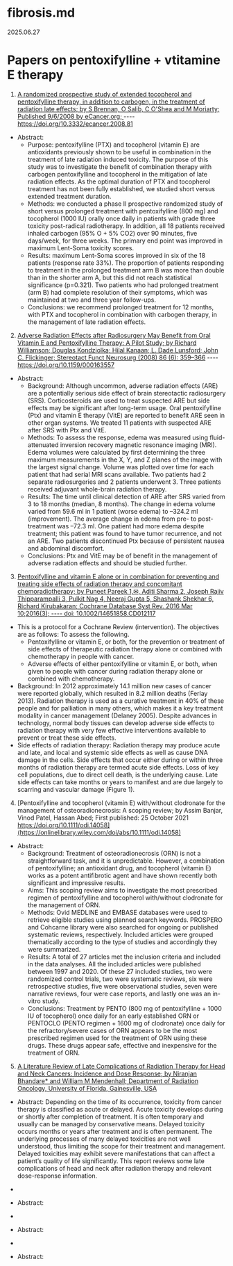 # fibrosis.md
2025.06.27

# Papers on pentoxifylline + vtitamine E therapy
1. [A randomized prospective study of extended tocopherol and pentoxifylline therapy, in addition to carbogen, in the treatment of radiation late effects; by S Brennan, O Salib, C O'Shea and M Moriarty; Published 9/6/2008 by eCancer.org; ](https://ecancer.org/en/journal/article/81-a-randomised-prospective-study-of-extended-tocopherol-and-pentoxifylline-therapy-in-addition-to-carbogen-in-the-treatment-of-radiation-late-effects)  ----  https://doi.org/10.3332/ecancer.2008.81
  * Abstract:
    * Purpose: pentoxifylline (PTX) and tocopherol (vitamin E) are antioxidants previously shown to be useful in combination in the treatment of late radiation induced toxicity. The purpose of this study was to investigate the benefit of combination therapy with carbogen pentoxifylline and tocopherol in the mitigation of late radiation effects. As the optimal duration of PTX and tocopherol treatment has not been fully established, we studied short versus extended treatment duration.  
    * Methods: we conducted a phase II prospective randomized study of short versus prolonged treatment with pentoxifylline (800 mg) and tocopherol (1000 IU) orally once daily in patients with grade three toxicity post-radical radiotherapy. In addition, all 18 patients received inhaled carbogen (95% O + 5% CO2) over 90 minutes, five days/week, for three weeks. The primary end point was improved in maximum Lent-Soma toxicity scores.
    * Results: maximum Lent-Soma scores improved in six of the 18 patients (response rate 33%). The proportion of patients responding to treatment in the prolonged treatment arm B was more than double than in the shorter arm A, but this did not reach statistical significance (p=0.321). Two patients who had prolonged treatment (arm B) had complete resolution of their symptoms, which was maintained at two and three year follow-ups.
    * Conclusions: we recommend prolonged treatment for 12 months, with PTX and tocopherol in combination with carbogen therapy, in the management of late radiation effects. 


2. [Adverse Radiation Effects after Radiosurgery May Benefit from Oral Vitamin E and Pentoxifylline Therapy: A Pilot Study; by Richard Williamson; Douglas Kondziolka; Hilal Kanaan; L. Dade Lunsford; John C. Flickinger; Stereotact Funct Neurosurg (2008) 86 (6): 359–366](https://karger.com/sfn/article-abstract/86/6/359/308131/Adverse-Radiation-Effects-after-Radiosurgery-May?redirectedFrom=fulltext) ---- https://doi.org/10.1159/000163557
  * Abstract:
    * Background: Although uncommon, adverse radiation effects (ARE) are a potentially serious side effect of brain stereotactic radiosurgery (SRS). Corticosteroids are used to treat suspected ARE but side effects may be significant after long-term usage. Oral pentoxifylline (Ptx) and vitamin E therapy (VitE) are reported to benefit ARE seen in other organ systems. We treated 11 patients with suspected ARE after SRS with Ptx and VitE.
    * Methods: To assess the response, edema was measured using fluid-attenuated inversion recovery magnetic resonance imaging (MRI). Edema volumes were calculated by first determining the three maximum measurements in the X, Y, and Z planes of the image with the largest signal change. Volume was plotted over time for each patient that had serial MRI scans available. Two patients had 2 separate radiosurgeries and 2 patients underwent 3. Three patients received adjuvant whole-brain radiation therapy.
    * Results: The time until clinical detection of ARE after SRS varied from 3 to 18 months (median, 8 months). The change in edema volume varied from 59.6 ml in 1 patient (worse edema) to –324.2 ml (improvement). The average change in edema from pre- to post-treatment was –72.3 ml. One patient had more edema despite treatment; this patient was found to have tumor recurrence, and not an ARE. Two patients discontinued Ptx because of persistent nausea and abdominal discomfort.
    * Conclusions: Ptx and VitE may be of benefit in the management of adverse radiation effects and should be studied further.

 
3. [Pentoxifylline and vitamin E alone or in combination for preventing and treating side effects of radiation therapy and concomitant chemoradiotherapy; by Puneet Pareek 1,✉, Aditi Sharma 2, Joseph Rajiv Thipparampalli 3, Pulkit Nag 4, Neeraj Gupta 5, Shashank Shekhar 6, Richard Kirubakaran; Cochrane Database Syst Rev. 2016 Mar 10;2016(3);  ---- doi: 10.1002/14651858.CD012117](https://pmc.ncbi.nlm.nih.gov/articles/PMC6457585/#CD012117-sec1-0006)
  * This is a protocol for a Cochrane Review (intervention). The objectives are as follows: To assess the following.
    * Pentoxifylline or vitamin E, or both, for the prevention or treatment of side effects of therapeutic radiation therapy alone or combined with chemotherapy in people with cancer.
    * Adverse effects of either pentoxifylline or vitamin E, or both, when given to people with cancer during radiation therapy alone or combined with chemotherapy.
  * Background: In 2012 approximately 14.1 million new cases of cancer were reported globally, which resulted in 8.2 million deaths (Ferlay 2013). Radiation therapy is used as a curative treatment in 40% of these people and for palliation in many others, which makes it a key treatment modality in cancer management (Delaney 2005). Despite advances in technology, normal body tissues can develop adverse side effects to radiation therapy with very few effective interventions available to prevent or treat these side effects.
  * Side effects of radiation therapy: Radiation therapy may produce acute and late, and local and systemic side effects as well as cause DNA damage in the cells. Side effects that occur either during or within three months of radiation therapy are termed acute side effects. Loss of key cell populations, due to direct cell death, is the underlying cause. Late side effects can take months or years to manifest and are due largely to scarring and vascular damage (Figure 1).

 
4. [Pentoxifylline and tocopherol (vitamin E) with/without clodronate for the management of osteoradionecrosis: A scoping review; by  Assim Banjar, Vinod Patel, Hassan Abed; First published: 25 October 2021 https://doi.org/10.1111/odi.14058](https://onlinelibrary.wiley.com/doi/abs/10.1111/odi.14058)
  * Abstract:
    * Background: Treatment of osteoradionecrosis (ORN) is not a straightforward task, and it is unpredictable. However, a combination of pentoxifylline; an antioxidant drug, and tocopherol (vitamin E) works as a potent antifibrotic agent and have shown recently both significant and impressive results.
    * Aims:  This scoping review aims to investigate the most prescribed regimen of pentoxifylline and tocopherol with/without clodronate for the management of ORN.
    * Methods: Ovid MEDLINE and EMBASE databases were used to retrieve eligible studies using planned search keywords. PROSPERO and Cohcarne library were also searched for ongoing or published systematic reviews, respectively. Included articles were grouped thematically according to the type of studies and accordingly they were summarized.
    * Results: A total of 27 articles met the inclusion criteria and included in the data analyses. All the included articles were published between 1997 and 2020. Of these 27 included studies, two were randomized control trials, two were systematic reviews, six were retrospective studies, five were observational studies, seven were narrative reviews, four were case reports, and lastly one was an in-vitro study.
    * Conclusions: Treatment by PENTO (800 mg of pentoxifylline + 1000 IU of tocopherol) once daily for an early established ORN or PENTOCLO (PENTO regimen + 1600 mg of clodronate) once daily for the refractory/severe cases of ORN appears to be the most prescribed regimen used for the treatment of ORN using these drugs. These drugs appear safe, effective and inexpensive for the treatment of ORN.
 

5. [A Literature Review of Late Complications of Radiation Therapy for Head and Neck Cancers: Incidence and Dose Response; by Niranjan Bhandare* and William M Mendenhall; Department of Radiation Oncology, University of Florida, Gainesville, USA](https://www.hilarispublisher.com/open-access/a-literature-review-of-late-complications-of-radiation-therapy-for-head-and-neck-cancers-incidence-and-dose-response-2155-9619.S2-009.pdf)
  * Abstract: Depending on the time of its occurrence, toxicity from cancer therapy is classified as acute or delayed. Acute
toxicity develops during or shortly after completion of treatment. It is often temporary and usually can be managed
by conservative means. Delayed toxicity occurs months or years after treatment and is often permanent. The
underlying processes of many delayed toxicities are not well understood, thus limiting the scope for their treatment
and management. Delayed toxicities may exhibit severe manifestations that can affect a patient’s quality of life
significantly. This report reviews some late complications of head and neck after radiation therapy and relevant
dose-response information.


 
 * []()
  * Abstract:
 
 
 * []()
  * Abstract:
 
 
 * []()
  * Abstract:
 
 
 
